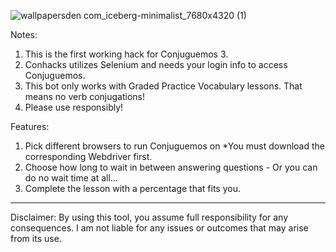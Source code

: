 ![wallpapersden com_iceberg-minimalist_7680x4320 (1)](https://github.com/user-attachments/assets/d1802a3b-611c-4dec-917e-dc2b4c1946c6)


Notes:
1. This is the first working hack for Conjuguemos 3.
2. Conhacks utilizes Selenium and needs your login info to access Conjuguemos.
3. This bot only works with Graded Practice Vocabulary lessons. That means no verb conjugations!
4. Please use responsibly!

Features:
1. Pick different browsers to run Conjuguemos on *You must download the corresponding Webdriver first.
2. Choose how long to wait in between answering questions - Or you can do no wait time at all...
3. Complete the lesson with a percentage that fits you.

---

Disclaimer: By using this tool, you assume full responsibility for any consequences. I am not liable for any issues or outcomes that may arise from its use.
